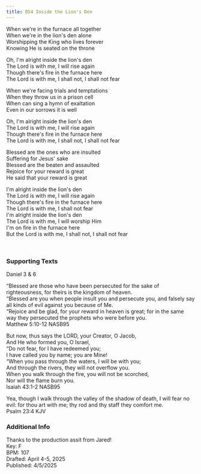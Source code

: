```yaml
---
title: 054 Inside the Lion's Den
---
```


When we're in the furnace all together \
When we're in the lion's den alone \
Worshipping the King who lives forever \
Knowing He is seated on the throne 

Oh, I'm alright inside the lion's den \
The Lord is with me, I will rise again \
Though there's fire in the furnace here \
The Lord is with me, I shall not, I shall not fear 

When we're facing trials and temptations \
When they throw us in a prison cell \
When can sing a hymn of exaltation \
Even in our sorrows it is well 

Oh, I'm alright inside the lion's den \
The Lord is with me, I will rise again \
Though there's fire in the furnace here \
The Lord is with me, I shall not, I shall not fear 

Blessed are the ones who are insulted \
Suffering for Jesus' sake \
Blessed are the beaten and assaulted \
Rejoice for your reward is great \
He said that your reward is great 

I'm alright inside the lion's den \
The Lord is with me, I will rise again \
Though there's fire in the furnace here \
The Lord is with me, I shall not fear \
I'm alright inside the lion's den \
The Lord is with me, I will worship Him \
I'm on fire in the furnace here \
But the Lord is with me, I shall not, I shall not fear


<br /> 

### Supporting Texts ###

Daniel 3 & 6

“Blessed are those who have been persecuted for the sake of righteousness, for theirs is the kingdom of heaven. \
“Blessed are you when people insult you and persecute you, and falsely say all kinds of evil against you because of Me. \
“Rejoice and be glad, for your reward in heaven is great; for in the same way they persecuted the prophets who were before you. \
Matthew 5:10-12 NASB95

But now, thus says the LORD, your Creator, O Jacob, \
And He who formed you, O Israel, \
“Do not fear, for I have redeemed you; \
I have called you by name; you are Mine! \
“When you pass through the waters, I will be with you; \
And through the rivers, they will not overflow you. \
When you walk through the fire, you will not be scorched, \
Nor will the flame burn you. \
Isaiah 43:1-2 NASB95

Yea, though I walk through the valley of the shadow of death, I will fear no evil: for thou art with me; thy rod and thy staff they comfort me. \
Psalm 23:4 KJV

### Additional Info

Thanks to the production assit from Jared! \
Key: F \
BPM: 107 \
Drafted: April 4-5, 2025 \
Published: 4/5/2025
